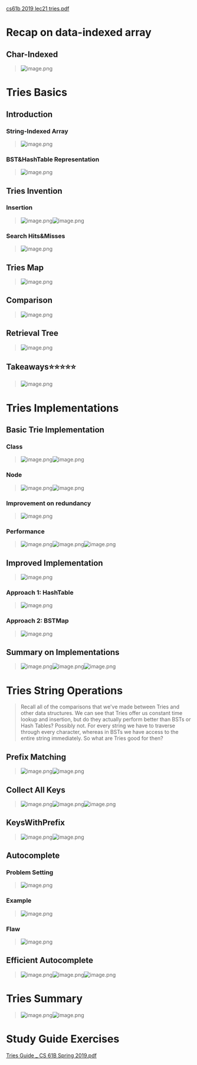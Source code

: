 [cs61b 2019 lec21 tries.pdf](https://www.yuque.com/attachments/yuque/0/2023/pdf/12393765/1676795528965-f46b572a-db5f-4803-ae7d-f8e31546526e.pdf)


# Recap on data-indexed array
## Char-Indexed
> ![image.png](Tries.assets/20230302_0959453611.png)



# Tries Basics
## Introduction
### String-Indexed Array
> ![image.png](Tries.assets/20230302_0959453688.png)


### BST&HashTable Representation
> ![image.png](Tries.assets/20230302_0959461658.png)



## Tries Invention
### Insertion
> ![image.png](Tries.assets/20230302_0959465893.png)![image.png](Tries.assets/20230302_0959467625.png)


### Search Hits&Misses
> ![image.png](Tries.assets/20230302_0959461163.png)



## Tries Map
> ![image.png](Tries.assets/20230302_0959461805.png)



## Comparison
> ![image.png](Tries.assets/20230302_0959467049.png)



## Retrieval Tree
> ![image.png](Tries.assets/20230302_0959462996.png)




## Takeaways⭐⭐⭐⭐⭐
> ![image.png](Tries.assets/20230302_0959463289.png)


# Tries Implementations
## Basic Trie Implementation
### Class
> ![image.png](Tries.assets/20230302_0959474504.png)![image.png](Tries.assets/20230302_0959479535.png)


### Node
> ![image.png](Tries.assets/20230302_0959473324.png)![image.png](Tries.assets/20230302_0959472074.png)



### Improvement on redundancy
> ![image.png](Tries.assets/20230302_0959478944.png)



### Performance
> ![image.png](Tries.assets/20230302_0959472420.png)![image.png](Tries.assets/20230302_0959475226.png)![image.png](Tries.assets/20230302_0959484868.png)



## Improved Implementation
> ![image.png](Tries.assets/20230302_0959489900.png)



### Approach 1: HashTable
> ![image.png](Tries.assets/20230302_0959487300.png)



### Approach 2: BSTMap
> ![image.png](Tries.assets/20230302_0959487683.png)



## Summary on Implementations
> ![image.png](Tries.assets/20230302_0959484327.png)![image.png](Tries.assets/20230302_0959488487.png)![image.png](Tries.assets/20230302_0959491872.png)



# Tries String Operations
> Recall all of the comparisons that we've made between Tries and other data structures. 
> We can see that Tries offer us constant time lookup and insertion, but do they actually perform better than BSTs or Hash Tables? Possibly not. 
> For every string we have to traverse through every character, whereas in BSTs we have access to the entire string immediately. So what are Tries good for then?

## Prefix Matching
> ![image.png](Tries.assets/20230302_0959492892.png)![image.png](Tries.assets/20230302_0959496492.png)



## Collect All Keys
> ![image.png](Tries.assets/20230302_0959491397.png)![image.png](Tries.assets/20230302_0959499517.png)![image.png](Tries.assets/20230302_0959492237.png)



## KeysWithPrefix
> ![image.png](Tries.assets/20230302_0959495486.png)![image.png](Tries.assets/20230302_0959497979.png)



## Autocomplete
### Problem Setting
> ![image.png](Tries.assets/20230302_0959502622.png)


### Example
> ![image.png](Tries.assets/20230302_0959502273.png)


### Flaw
> ![image.png](Tries.assets/20230302_0959503589.png)




## Efficient Autocomplete
> ![image.png](Tries.assets/20230302_0959504018.png)![image.png](Tries.assets/20230302_0959502834.png)![image.png](Tries.assets/20230302_0959503466.png)



# Tries Summary
> ![image.png](Tries.assets/20230302_0959518179.png)![image.png](Tries.assets/20230302_0959514877.png)


# Study Guide Exercises
[Tries Guide _ CS 61B Spring 2019.pdf](https://www.yuque.com/attachments/yuque/0/2023/pdf/12393765/1676795513574-8b2dfc82-244f-4d5f-8be6-9ac008c61dba.pdf)
